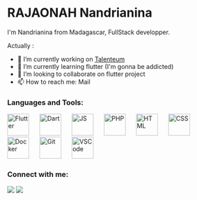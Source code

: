 # RAJAONAH Nandrianina

I'm Nandrianina from Madagascar, FullStack developper.


Actually :

- 🔭 I’m currently working on [Talenteum](https://talenteum.com)
- 🌱 I’m currently learning flutter (I'm gonna be addicted)
- 👯 I’m looking to collaborate on flutter project
- 📫 How to reach me: Mail


### Languages and Tools:

<img alt="Flutter" width="50" style="padding-right:20px;" src="https://cdn.jsdelivr.net/gh/devicons/devicon/icons/flutter/flutter-original.svg" /> <img alt="Dart" width="50" style="padding-right:20px;" src="https://cdn.jsdelivr.net/gh/devicons/devicon/icons/dart/dart-original.svg" /> <img alt="JS" width="50" style="padding-right:20px;" src="https://cdn.jsdelivr.net/gh/devicons/devicon/icons/javascript/javascript-original.svg" /> <img alt="PHP" width="50" style="padding-right:20px;" src="https://cdn.jsdelivr.net/gh/devicons/devicon/icons/php/php-original.svg" /> <img alt="HTML" width="50" style="padding-right:20px;" src="https://cdn.jsdelivr.net/gh/devicons/devicon/icons/html5/html5-original-wordmark.svg" /> <img alt="CSS" width="50" style="padding-right:20px;" src="https://cdn.jsdelivr.net/gh/devicons/devicon/icons/css3/css3-original-wordmark.svg" /> <img  alt="Docker" width="50" style="padding-right:20px;"  src="https://cdn.jsdelivr.net/gh/devicons/devicon/icons/docker/docker-original-wordmark.svg" /> <img alt="Git" width="50" style="padding-right:20px;" src="https://cdn.jsdelivr.net/gh/devicons/devicon/icons/git/git-original.svg" /> <img alt="VSCode" width="50" style="padding-right:10px;"  src="https://cdn.jsdelivr.net/gh/devicons/devicon/icons/vscode/vscode-original.svg" />

### Connect with me:

<a href = "mailto:rajaonahnandrianina@gmail.com"><img src="https://img.shields.io/badge/-Gmail-%23333?style=for-the-badge&logo=gmail&logoColor=white" target="_blank"></a> <a href="https://www.linkedin.com/in/titamrtn/" target="_blank"><img src="https://img.shields.io/badge/-LinkedIn-%230077B5?style=for-the-badge&logo=linkedin&logoColor=white" target="_blank"></a>
